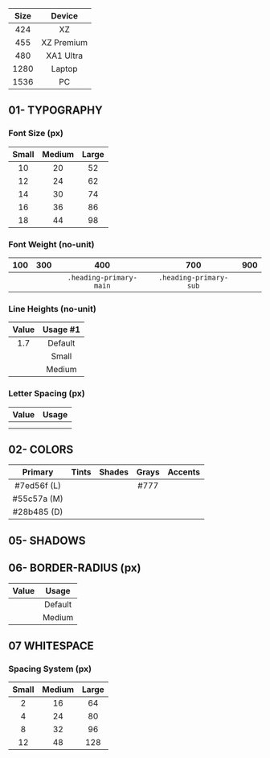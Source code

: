 | Size |   Device   |
| :--: | :--------: |
| 424  |     XZ     |
| 455  | XZ Premium |
| 480  | XA1 Ultra  |
| 1280 |   Laptop   |
| 1536 |     PC     |

## 01- TYPOGRAPHY

### Font Size (px)

| Small | Medium | Large |
| :---: | :----: | :---: |
|  10   |   20   |  52   |
|  12   |   24   |  62   |
|  14   |   30   |  74   |
|  16   |   36   |  86   |
|  18   |   44   |  98   |

### Font Weight (no-unit)

| 100 | 300 |           400           |          700           | 900 |
| :-: | :-: | :---------------------: | :--------------------: | :-: |
|     |     | `.heading-primary-main` | `.heading-primary-sub` |     |

### Line Heights (no-unit)

| Value | Usage #1 |
| :---: | :------: |
|  1.7  | Default  |
|       |  Small   |
|       |  Medium  |

### Letter Spacing (px)

| Value | Usage |
| :---: | :---: |
|       |       |
|       |       |

## 02- COLORS

|   Primary   | Tints | Shades | Grays | Accents |
| :---------: | :---: | :----: | :---: | ------- |
| #7ed56f (L) |       |        | #777  |         |
| #55c57a (M) |       |        |       |         |
| #28b485 (D) |       |        |       |         |

## 05- SHADOWS

## 06- BORDER-RADIUS (px)

| Value |  Usage  |
| :---: | :-----: |
|       | Default |
|       | Medium  |

## 07 WHITESPACE

### Spacing System (px)

| Small | Medium | Large |
| :---: | :----: | :---: |
|   2   |   16   |  64   |
|   4   |   24   |  80   |
|   8   |   32   |  96   |
|  12   |   48   |  128  |
